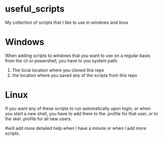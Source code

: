 # useful_scripts
My collection of scripts that I like to use in windows and linux

# Windows
When adding scripts to windows that you want to use on a regular basis from the cli or powershell, you have to you system path:

1. The local location where you cloned this repo
2. the location where you saved any of the scripts from this repo

# Linux
If you want any of these scripts to run automatically upon login, or when you start a new shell, you have to add them to the .profile for that user, or to the skel .profile for all new users.

#will add more detailed help when I have a minute or when I add more scripts.
